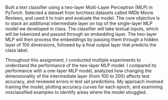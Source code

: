 Built a text classifier using a two-layer Multi-Layer Perceptron (MLP) in PyTorch. Selected a dataset from torchtext.datasets called IMDb Movie Reviews, and used it to train and evaluate the model. 
The core objective is to stack an additional intermediate layer on top of the single-layer MLP model we developed in class. The classifier will take textual inputs, which will be tokenized and passed through an embedding layer. The two-layer MLP will then process the embeddings by passing them through a hidden layer of 100 dimensions, followed by a final output layer that predicts the class label.

Throughout this assignment, I conducted multiple experiments to understand the performance of the two-layer MLP model. I compared its performance with a one-layer MLP model, analyzed how changing the dimensionality of the intermediate layer (from 100 to 200) affects test accuracy, and reviewed errors in test set predictions. My approach involved training the model, plotting accuracy curves for each epoch, and examining misclassified examples to identify areas where the model struggled.
